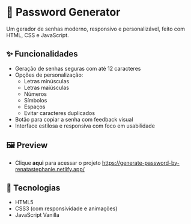 # 🔐 Password Generator

Um gerador de senhas moderno, responsivo e personalizável, feito com HTML, CSS e JavaScript.

## ✨ Funcionalidades

- Geração de senhas seguras com até 12 caracteres
- Opções de personalização:
  - Letras minúsculas
  - Letras maiúsculas
  - Números
  - Símbolos
  - Espaços
  - Evitar caracteres duplicados
- Botão para copiar a senha com feedback visual
- Interface estilosa e responsiva com foco em usabilidade

## 🖼️ Preview

- Clique **aqui** para acessar o projeto https://generate-password-by-renatastephanie.netlify.app/

## 🚀 Tecnologias

- HTML5
- CSS3 (com responsividade e animações)
- JavaScript Vanilla
